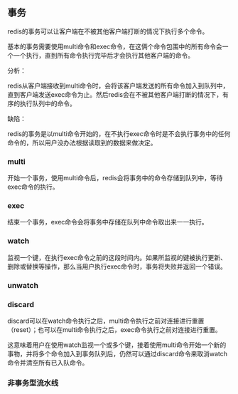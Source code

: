 ## 事务

redis的事务可以让客户端在不被其他客户端打断的情况下执行多个命令。

基本的事务需要使用multi命令和exec命令，在这俩个命令包围中的所有命令会一个一个执行，直到所有命令执行完毕后才会执行其他客户端的命令。



分析：

redis从客户端接收到multi命令时，会将该客户端发送的所有命令加入到队列中，直到客户端发送exec命令为止。然后redis会在不被其他客户端打断的情况下，有序的执行队列中的命令。



缺陷：

redis的事务是以multi命令开始的，在不执行exec命令时是不会执行事务中的任何命令的，所以用户没办法根据读取到的数据来做决定。



### multi

开始一个事务，使用multi命令后，redis会将事务中的命令存储到队列中，等待exec命令的执行。



### exec

结束一个事务，exec命令会将事务中存储在队列中命令取出来一一执行。



### watch

监视一个键，在执行exec命令之前的这段时间内。如果所监视的键被执行更新、删除或替换等操作，那么当用户执行exec命令时，事务将失败并返回一个错误。



### unwatch



### discard

discard可以在watch命令执行之后，multi命令执行之前对连接进行重置（reset）；也可以在multi命令执行之后，exec命令执行之前对连接进行重置。

这意味着用户在使用watch监视一个或多个键，接着使用multi命令开始一个新的事物，并将多个命令加入到事务队列后，仍然可以通过discard命令来取消watch命令并清空所有已入队命令。



### 非事务型流水线


